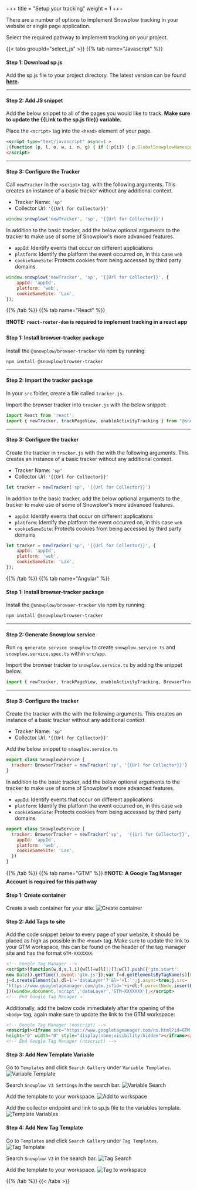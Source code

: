 +++
title = "Setup your tracking"
weight = 1
+++
 
There are a number of options to implement Snowplow tracking in your website or single page application.

Select the required pathway to implement tracking on your project.

{{< tabs groupId="select_js" >}}
{{% tab name="Javascript" %}}

#### **Step 1:** Download sp.js
Add the sp.js file to your project directory. The latest version can be found **[here](https://github.com/snowplow/snowplow-javascript-tracker/releases).**

***

#### **Step 2:** Add JS snippet
Add the below snippet to all of the pages you would like to track. **Make sure to update the {{Link to the sp.js file}} variable.**

Place the `<script>` tag into the `<head>` element of your page.

<!-- Typically this will be placed into the `<head>` element of your page or in a similar, suitable, location if using a Single Page Application framework. -->

```html
<script type="text/javascript" async=1 >
;(function (p, l, o, w, i, n, g) { if (!p[i]) { p.GlobalSnowplowNamespace = p.GlobalSnowplowNamespace || []; p.GlobalSnowplowNamespace.push(i); p[i] = function () { (p[i].q = p[i].q || []).push(arguments) }; p[i].q = p[i].q || []; n = l.createElement(o); g = l.getElementsByTagName(o)[0]; n.async = 1; n.src = w; g.parentNode.insertBefore(n, g) } }(window, document, "script", "{{Link to sp.js file}}", "snowplow"));
</script>
```

***

#### **Step 3:** Configure the Tracker
Call `newTracker` in the `<script>` tag, with the following arguments. This creates an instance of a basic tracker without any additional context.

- Tracker Name: `'sp'`
- Collector Url: `'{{Url for Collector}}'`

```javascript
window.snowplow('newTracker', 'sp', '{{Url for Collector}}')
```

<!-- **should we point the collector to mini/micro collector for testing??** -->

In addition to the basic tracker, add the below optional arguments to the tracker to make use of some of Snowplow's more advanced features.

<!-- **Optional Settings (JSON):** -->
  - `appId`: Identify events that occur on different applications
  - `platform`: Identify the platform the event occurred on, in this case `web`
  - `cookieSameSite`: Protects cookies from being accessed by third party domains

```javascript
window.snowplow('newTracker', 'sp', '{{Url for Collector}}', {
    appId: 'appId',
    platform: 'web',
    cookieSameSite: 'Lax',
});
```

{{% /tab %}}
{{% tab name="React" %}}

❗❗**NOTE: `react-router-dom` is required to implement tracking in a react app**

#### **Step 1:** Install browser-tracker package

Install the `@snowplow/browser-tracker` via npm by running:

```bash
npm install @snowplow/browser-tracker
```

<!-- **Have react router dom installed** -->

***

#### **Step 2:** Import the tracker package
In your `src` folder, create a file called `tracker.js`.

Import the browser tracker into `tracker.js` with the below snippet:

```javascript
import React from 'react';
import { newTracker, trackPageView, enableActivityTracking } from "@snowplow/browser-tracker";
```

***

#### **Step 3:** Configure the tracker
Create the tracker in `tracker.js` with the with the following arguments. This creates an instance of a basic tracker without any additional context.

- Tracker Name: `'sp'`
- Collector Url: `'{{Url for Collector}}'`

```javascript
let tracker = newTracker('sp', '{{Url for Collector}}')
```

In addition to the basic tracker, add the below optional arguments to the tracker to make use of some of Snowplow's more advanced features.

  - `appId`: Identify events that occur on different applications
  - `platform`: Identify the platform the event occurred on, in this case `web`
  - `cookieSameSite`: Protects cookies from being accessed by third party domains

```javascript
let tracker = newTracker('sp', '{{Url for Collector}}', {
    appId: 'appId',
    platform: 'web',
    cookieSameSite: 'Lax',
});

```

{{% /tab %}}
{{% tab name="Angular" %}}

#### **Step 1:** Install browser-tracker package

Install the `@snowplow/browser-tracker` via npm by running:

```bash
npm install @snowplow/browser-tracker
```

***

####  **Step 2:** Generate Snowplow service
Run `ng generate service snowplow` to create `snowplow.service.ts` and `snowplow.service.spec.ts` within `src/app`.

Import the browser tracker to `snowplow.service.ts` by adding the snippet below.

```javascript
import { newTracker, trackPageView, enableActivityTracking, BrowserTracker } from "@snowplow/browser-tracker";
```

***

#### **Step 3:**  Configure the tracker
Create the tracker with the with the following arguments. This creates an instance of a basic tracker without any additional context.

- Tracker Name: `'sp'`
- Collector Url: `'{{Url for Collector}}'`

Add the below snippet to `snowplow.service.ts`

```javascript
export class SnowplowService {
  tracker: BrowserTracker = newTracker('sp', '{{Url for Collector}}')
}

```

In addition to the basic tracker, add the below optional arguments to the tracker to make use of some of Snowplow's more advanced features.

  - `appId`: Identify events that occur on different applications
  - `platform`: Identify the platform the event occurred on, in this case `web`
  - `cookieSameSite`: Protects cookies from being accessed by third party domains

```javascript
export class SnowplowService {
  tracker: BrowserTracker = newTracker('sp',  '{{Url for Collector}}', {
    appId: 'appId',
    platform: 'web',
    cookieSameSite: 'Lax',
  })
}
```
{{% /tab %}}
{{% tab name="GTM" %}}
❗❗**NOTE: A Google Tag Manager Account is required for this pathway**

#### **Step 1:** Create container
Create a web container for your site.
![Create container](../images/create_container.png?classes=shadow)

#### **Step 2:** Add Tags to site
Add the code snippet below to every page of your website, it should be placed as high as possible in the `<head>` tag. Make sure to update the link to your GTM workspace, this can be found on the header of the tag manager site and has the format `GTM-XXXXXXX`.

```html
<!-- Google Tag Manager -->
<script>(function(w,d,s,l,i){w[l]=w[l]||[];w[l].push({'gtm.start':
new Date().getTime(),event:'gtm.js'});var f=d.getElementsByTagName(s)[0],
j=d.createElement(s),dl=l!='dataLayer'?'&l='+l:'';j.async=true;j.src=
'https://www.googletagmanager.com/gtm.js?id='+i+dl;f.parentNode.insertBefore(j,f);
})(window,document,'script','dataLayer','GTM-XXXXXXX');</script>
<!-- End Google Tag Manager →
```

Additionally, add the below code immediately after the opening of the `<body>` tag, again make sure to update the link to the GTM workspace:

```html
<!-- Google Tag Manager (noscript) -->
<noscript><iframe src="https://www.googletagmanager.com/ns.html?id=GTM-XXXXXXX"
height="0" width="0" style="display:none;visibility:hidden"></iframe></noscript>
<!-- End Google Tag Manager (noscript) -->
```

#### **Step 3:** Add New Template Variable
Go to `Templates` and click `Search Gallery` under `Variable Templates`.
![Variable Template](../images/add_variable_template.png?classes=shadow)

Search `Snowplow V3 Settings` in the search bar.
![Variable Search](../images/variable_search.png?classes=shadow)

Add the template to your workspace.
![Add to workspace](../images/template_to_workspace.png?classes=shadow)

Add the collector endpoint and link to sp.js file to the variables template.
![Template Variables](../images/template_variables.png?classes=shadow)

#### **Step 4:** Add New Tag Template
Go to `Templates` and click `Search Gallery` under `Tag Templates`.
![Tag Template](../images/add_tag_template.png?classes=shadow)

Search `Snowplow V3` in the search bar.
![Tag Search](../images/tag_search.png?classes=shadow)

Add the template to your workspace.
![Tag to workspace](../images/tag_to_workspace.png?classes=shadow)


{{% /tab %}}
{{< /tabs >}}


